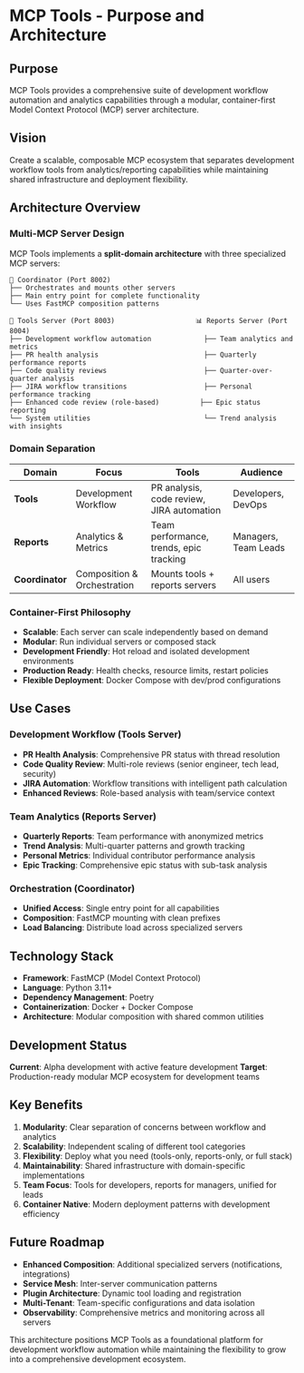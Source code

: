 # MCP Tools - Purpose and Architecture

## Purpose

MCP Tools provides a comprehensive suite of development workflow automation and analytics capabilities through a modular, container-first Model Context Protocol (MCP) server architecture.

## Vision

Create a scalable, composable MCP ecosystem that separates development workflow tools from analytics/reporting capabilities while maintaining shared infrastructure and deployment flexibility.

## Architecture Overview

### Multi-MCP Server Design

MCP Tools implements a **split-domain architecture** with three specialized MCP servers:

```
🎯 Coordinator (Port 8002)
├── Orchestrates and mounts other servers
├── Main entry point for complete functionality
└── Uses FastMCP composition patterns

🔧 Tools Server (Port 8003)                    📊 Reports Server (Port 8004)
├── Development workflow automation             ├── Team analytics and metrics
├── PR health analysis                          ├── Quarterly performance reports
├── Code quality reviews                        ├── Quarter-over-quarter analysis
├── JIRA workflow transitions                   ├── Personal performance tracking
├── Enhanced code review (role-based)          ├── Epic status reporting
└── System utilities                            └── Trend analysis with insights
```

### Domain Separation

| Domain | Focus | Tools | Audience |
|--------|-------|-------|----------|
| **Tools** | Development Workflow | PR analysis, code review, JIRA automation | Developers, DevOps |
| **Reports** | Analytics & Metrics | Team performance, trends, epic tracking | Managers, Team Leads |
| **Coordinator** | Composition & Orchestration | Mounts tools + reports servers | All users |

### Container-First Philosophy

- **Scalable**: Each server can scale independently based on demand
- **Modular**: Run individual servers or composed stack
- **Development Friendly**: Hot reload and isolated development environments
- **Production Ready**: Health checks, resource limits, restart policies
- **Flexible Deployment**: Docker Compose with dev/prod configurations

## Use Cases

### Development Workflow (Tools Server)
- **PR Health Analysis**: Comprehensive PR status with thread resolution
- **Code Quality Review**: Multi-role reviews (senior engineer, tech lead, security)
- **JIRA Automation**: Workflow transitions with intelligent path calculation
- **Enhanced Reviews**: Role-based analysis with team/service context

### Team Analytics (Reports Server)
- **Quarterly Reports**: Team performance with anonymized metrics
- **Trend Analysis**: Multi-quarter patterns and growth tracking
- **Personal Metrics**: Individual contributor performance analysis
- **Epic Tracking**: Comprehensive epic status with sub-task analysis

### Orchestration (Coordinator)
- **Unified Access**: Single entry point for all capabilities
- **Composition**: FastMCP mounting with clean prefixes
- **Load Balancing**: Distribute load across specialized servers

## Technology Stack

- **Framework**: FastMCP (Model Context Protocol)
- **Language**: Python 3.11+
- **Dependency Management**: Poetry
- **Containerization**: Docker + Docker Compose
- **Architecture**: Modular composition with shared common utilities

## Development Status

**Current**: Alpha development with active feature development
**Target**: Production-ready modular MCP ecosystem for development teams

## Key Benefits

1. **Modularity**: Clear separation of concerns between workflow and analytics
2. **Scalability**: Independent scaling of different tool categories
3. **Flexibility**: Deploy what you need (tools-only, reports-only, or full stack)
4. **Maintainability**: Shared infrastructure with domain-specific implementations
5. **Team Focus**: Tools for developers, reports for managers, unified for leads
6. **Container Native**: Modern deployment patterns with development efficiency

## Future Roadmap

- **Enhanced Composition**: Additional specialized servers (notifications, integrations)
- **Service Mesh**: Inter-server communication patterns
- **Plugin Architecture**: Dynamic tool loading and registration
- **Multi-Tenant**: Team-specific configurations and data isolation
- **Observability**: Comprehensive metrics and monitoring across all servers

This architecture positions MCP Tools as a foundational platform for development workflow automation while maintaining the flexibility to grow into a comprehensive development ecosystem.